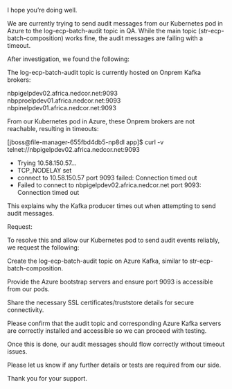 I hope you’re doing well.

We are currently trying to send audit messages from our Kubernetes pod in Azure to the log-ecp-batch-audit topic in QA. While the main topic (str-ecp-batch-composition) works fine, the audit messages are failing with a timeout.

After investigation, we found the following:

The log-ecp-batch-audit topic is currently hosted on Onprem Kafka brokers:

nbpigelpdev02.africa.nedcor.net:9093
nbpproelpdev01.africa.nedcor.net:9093
nbpinelpdev01.africa.nedcor.net:9093


From our Kubernetes pod in Azure, these Onprem brokers are not reachable, resulting in timeouts:

[jboss@file-manager-655fbd4db5-np8dl app]$ curl -v telnet://nbpigelpdev02.africa.nedcor.net:9093
* Trying 10.58.150.57...
* TCP_NODELAY set
* connect to 10.58.150.57 port 9093 failed: Connection timed out
* Failed to connect to nbpigelpdev02.africa.nedcor.net port 9093: Connection timed out


This explains why the Kafka producer times out when attempting to send audit messages.

Request:

To resolve this and allow our Kubernetes pod to send audit events reliably, we request the following:

Create the log-ecp-batch-audit topic on Azure Kafka, similar to str-ecp-batch-composition.

Provide the Azure bootstrap servers and ensure port 9093 is accessible from our pods.

Share the necessary SSL certificates/truststore details for secure connectivity.

Please confirm that the audit topic and corresponding Azure Kafka servers are correctly installed and accessible so we can proceed with testing.

Once this is done, our audit messages should flow correctly without timeout issues.

Please let us know if any further details or tests are required from our side.

Thank you for your support.
